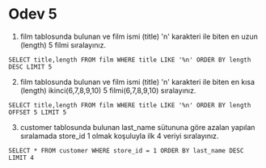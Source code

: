 # Odev 5

1. film tablosunda bulunan ve film ismi (title) 'n' karakteri ile biten en uzun (length) 5 filmi sıralayınız.

```
SELECT title,length FROM film WHERE title LIKE '%n' ORDER BY length DESC LIMIT 5
```
2. film tablosunda bulunan ve film ismi (title) 'n' karakteri ile biten en kısa (length) ikinci(6,7,8,9,10) 5 filmi(6,7,8,9,10) sıralayınız.

```
SELECT title,length FROM film WHERE title LIKE '%n' ORDER BY length OFFSET 5 LIMIT 5
```
3. customer tablosunda bulunan last_name sütununa göre azalan yapılan sıralamada store_id 1 olmak koşuluyla ilk 4 veriyi sıralayınız.

```
SELECT * FROM customer WHERE store_id = 1 ORDER BY last_name DESC LIMIT 4
```